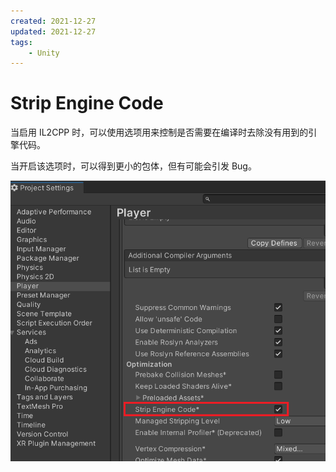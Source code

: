 ```yaml
---
created: 2021-12-27
updated: 2021-12-27
tags:
    - Unity
---
```


# Strip Engine Code

当启用 IL2CPP 时，可以使用选项用来控制是否需要在编译时去除没有用到的引擎代码。

当开启该选项时，可以得到更小的包体，但有可能会引发 Bug。

![|500](assets/Unity%20-%20PlayerSettings/image-20211227225119615.png)

